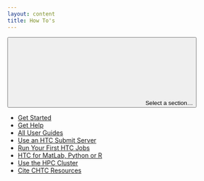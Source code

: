 ```yaml
---
layout: content
title: How To's
---
```


<div class="uw-full-row">
<div class="uw-row uw-flex-reverse">

<!-- Body content -->
<div class="uw-col uw-body">
</div>
<aside class="uw-col uw-sidebar">
<button class="uw-button-unstyle uw-side-nav-button"><svg aria-hidden="true" focusable="false"><use xmlns:xlink="http://www.w3.org/1999/xlink" xlink:href="#uw-symbol-caret-down"></use></svg> Select a section…</button>

<!-- Sidebar nav -->
<div class="uw-side-nav">
<ul>
<li>
<a href="/get-started">Get Started</a>
</li>
<li>
<a href="/get-help">Get Help</a>
</li>
<li>
<a href="/guides">All User Guides</a>
</li>
<li>
<a href="/use-submit-node">Use an HTC Submit Server</a>
</li>
<li>
<a href="/helloworld">Run Your First HTC Jobs</a>
</li>
<li>
<a href="/howto_overview">HTC for MatLab, Python or R</a>
</li>
<li>
<a href="/hpc-overview">Use the HPC Cluster</a>
</li>
<li>
<a href="/cite-chtc">Cite CHTC Resources</a>
</li>
</ul>
</div>
</aside>
</div>
</div>